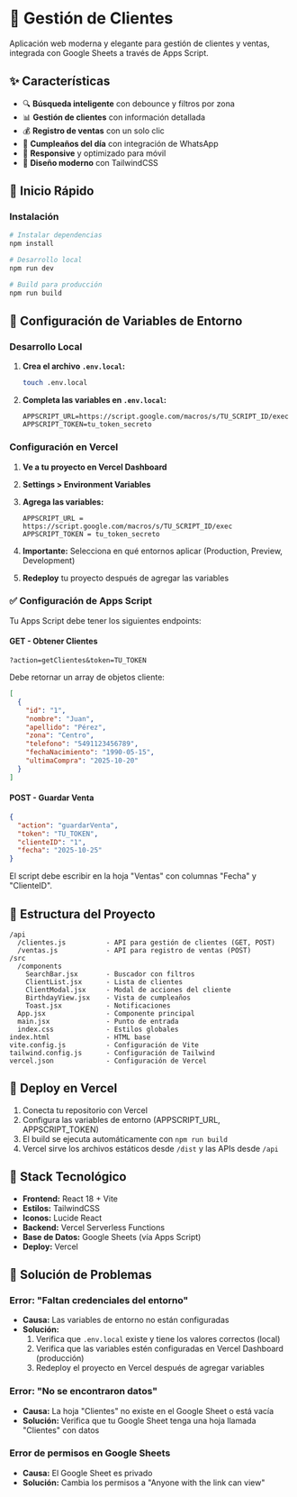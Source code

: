 # 🎯 Gestión de Clientes

Aplicación web moderna y elegante para gestión de clientes y ventas, integrada con Google Sheets a través de Apps Script.

## ✨ Características

- 🔍 **Búsqueda inteligente** con debounce y filtros por zona
- 📊 **Gestión de clientes** con información detallada
- 💰 **Registro de ventas** con un solo clic
- 🎂 **Cumpleaños del día** con integración de WhatsApp
- 📱 **Responsive** y optimizado para móvil
- 🎨 **Diseño moderno** con TailwindCSS

## 🚀 Inicio Rápido

### Instalación

```bash
# Instalar dependencias
npm install

# Desarrollo local
npm run dev

# Build para producción
npm run build
```

## 🔧 Configuración de Variables de Entorno

### Desarrollo Local

1. **Crea el archivo `.env.local`:**
   ```bash
   touch .env.local
   ```

2. **Completa las variables en `.env.local`:**

   ```
   APPSCRIPT_URL=https://script.google.com/macros/s/TU_SCRIPT_ID/exec
   APPSCRIPT_TOKEN=tu_token_secreto
   ```

### Configuración en Vercel

1. **Ve a tu proyecto en Vercel Dashboard**
2. **Settings > Environment Variables**
3. **Agrega las variables:**

   ```
   APPSCRIPT_URL = https://script.google.com/macros/s/TU_SCRIPT_ID/exec
   APPSCRIPT_TOKEN = tu_token_secreto
   ```

4. **Importante:** Selecciona en qué entornos aplicar (Production, Preview, Development)
5. **Redeploy** tu proyecto después de agregar las variables

### ✅ Configuración de Apps Script

Tu Apps Script debe tener los siguientes endpoints:

#### GET - Obtener Clientes
```
?action=getClientes&token=TU_TOKEN
```

Debe retornar un array de objetos cliente:
```json
[
  {
    "id": "1",
    "nombre": "Juan",
    "apellido": "Pérez",
    "zona": "Centro",
    "telefono": "5491123456789",
    "fechaNacimiento": "1990-05-15",
    "ultimaCompra": "2025-10-20"
  }
]
```

#### POST - Guardar Venta
```json
{
  "action": "guardarVenta",
  "token": "TU_TOKEN",
  "clienteID": "1",
  "fecha": "2025-10-25"
}
```

El script debe escribir en la hoja "Ventas" con columnas "Fecha" y "ClienteID".

## 📝 Estructura del Proyecto

```
/api
  /clientes.js          - API para gestión de clientes (GET, POST)
  /ventas.js            - API para registro de ventas (POST)
/src
  /components
    SearchBar.jsx       - Buscador con filtros
    ClientList.jsx      - Lista de clientes
    ClientModal.jsx     - Modal de acciones del cliente
    BirthdayView.jsx    - Vista de cumpleaños
    Toast.jsx           - Notificaciones
  App.jsx               - Componente principal
  main.jsx              - Punto de entrada
  index.css             - Estilos globales
index.html              - HTML base
vite.config.js          - Configuración de Vite
tailwind.config.js      - Configuración de Tailwind
vercel.json             - Configuración de Vercel
```

## 🚀 Deploy en Vercel

1. Conecta tu repositorio con Vercel
2. Configura las variables de entorno (APPSCRIPT_URL, APPSCRIPT_TOKEN)
3. El build se ejecuta automáticamente con `npm run build`
4. Vercel sirve los archivos estáticos desde `/dist` y las APIs desde `/api`

## 🎨 Stack Tecnológico

- **Frontend:** React 18 + Vite
- **Estilos:** TailwindCSS
- **Iconos:** Lucide React
- **Backend:** Vercel Serverless Functions
- **Base de Datos:** Google Sheets (vía Apps Script)
- **Deploy:** Vercel

## 🐛 Solución de Problemas

### Error: "Faltan credenciales del entorno"

- **Causa:** Las variables de entorno no están configuradas
- **Solución:** 
  1. Verifica que `.env.local` existe y tiene los valores correctos (local)
  2. Verifica que las variables estén configuradas en Vercel Dashboard (producción)
  3. Redeploy el proyecto en Vercel después de agregar variables

### Error: "No se encontraron datos"

- **Causa:** La hoja "Clientes" no existe en el Google Sheet o está vacía
- **Solución:** Verifica que tu Google Sheet tenga una hoja llamada "Clientes" con datos

### Error de permisos en Google Sheets

- **Causa:** El Google Sheet es privado
- **Solución:** Cambia los permisos a "Anyone with the link can view"
